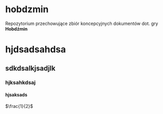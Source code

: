 # hobdzmin
Repozytorium przechowujące zbiór koncepcyjnych dokumentów dot. gry **Hobdźmin**

# hjdsadsahdsa
## sdkdsalkjsadjlk
### hjksahkdsaj
#### hjsaksads

$\frac{1}{2}$
